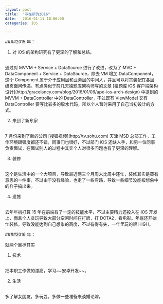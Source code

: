 ```yaml
---
layout: post
title:  "写在新的2016"
date:   2016-01-11 10:06:00
categories: iOS

---
```



####2015 年：

1. 对 iOS 的架构研究有了更深的了解和总结。
<br />
通过对 MVVM + Service + DataSource 进行了改进，改为了 MVC + DataComponent + Service + DataSource，除去 VM 增加 DataComponent，这个 Component 属于介于应用层和业务层的中间人，并且可以将其装配在各层级页面间传递。有点类似于前几天猿题库架构师写的文章 [猿题库 iOS 客户端架构设计](http://gracelancy.com/blog/2016/01/06/ape-ios-arch-design) 中提到的 MVVM + DataController 中的 DataController，不过既有 ViewModel 又有 DataController 要写比较多的胶水代码，所以个人暂时采用了自己当初设计的方式。

2. 来到了新东家 
<br />
7 月份来到了新的公司 [搜狐视频](http://tv.sohu.com) 天津 MSD 总部工作，工作环境跟强度都还不错，同事们也很好，不过部门 iOS 还缺人手，和另一位同事负责面试，在面试别人的过程中其实个人对很多问题也有了更深的理解。

3. 装修
<br />
这个是生活中的一个大项目，导致最近两三个月周末比周中还忙，装修其实是蛮有意思的一件事，不过由于没有经验，也走了一些弯路，导致一些细节没能按想象中的样子搞出来。

4. 遗憾
<br />
去年年初打算 15 年在前端有了一定的技能水平，不过主要精力还投入在 iOS 开发上，而且个人贪玩导致大部分空闲时间在打牌，打 DOTA2，看电影。年底还开始忙装修，导致没能达到自己想象的高度，不过有得有失，一年里玩的很 HIGH。

####2016 年：

就两个目标其实

1. 技术
<br />
把本职工作做的漂亮，学习~~安卓开发~~。

2. 生活
<br />
多了解女朋友，多玩耍，多做一些准备来谈婚论嫁。








